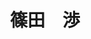---
title: "篠田　渉"
draft: false

# Job rank 職階
rank: "教授" # 教授 | 准教授 | 助教 | ...

# Laboratory group
la_group: "分子化学" # 分子化学 | 物質化学 | 反応化学

# Laboratory
laboratory:
  id: theocomp
  name: 理論計算化学研究室


# page title background image
bg_image: "images/banner/bg1.jpg"

# meta description ~100 letters in Japanese
description : "生体高分子集合・ソフトマテリアル系を対象とした分子シミュレーションによる現象や機能の解析と分子設計"

# teacher portrait
image: "images/faculty/anonymous.png"

# interest
interest: ["分子シミュレーション", "脂質・生体膜", "ソフトマテリアル"]

# achievements
achievements:
- icon: ti-id-badge
  link: https://researcherid.com/rid/M-9948-2018
  name: ResearcherID M-9948-2018
- icon: ti-id-badge
  link: https://orcid.org/0000-0002-3388-9227
  name: ORCID 0000-0002-3388-9227
- icon: ti-google
  link: https://scholar.google.co.jp/citations?user=RS7GD0oAAAAJ
  name: Scholar RS7GD0oAAAAJ


# contact info
contact:
- icon: ti-email
  link: mailto:shinoda@okayama-u.ac.jp
  name: shinoda@okayama-u.ac.jp
- icon: ti-mobile
  link: tel:086-251-7854
  name: 086-251-7854


- name : "理論計算化学研究室"
  icon : "ti-world" # icon pack : https://themify.me/themify-icons
  link : "http://theocomp.chem.okayama-u.ac.jp"

- name : "700-8530 岡山県岡山市津島中3－1－1 基礎研409室"
  icon : "ti-location-pin" # icon pack : https://themify.me/themify-icons
  link : "#"

# type
type: "faculty"
---